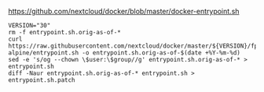 https://github.com/nextcloud/docker/blob/master/docker-entrypoint.sh

```shell
VERSION="30"
rm -f entrypoint.sh.orig-as-of-*
curl https://raw.githubusercontent.com/nextcloud/docker/master/${VERSION}/fpm-alpine/entrypoint.sh -o entrypoint.sh.orig-as-of-$(date +%Y-%m-%d)
sed -e 's/og --chown \$user:\$group//g' entrypoint.sh.orig-as-of-* > entrypoint.sh
diff -Naur entrypoint.sh.orig-as-of-* entrypoint.sh > entrypoint.sh.patch
```
